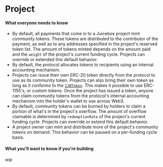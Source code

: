 # Project

#### What everyone needs to know

* By default, all payments that come in to a Juicebox project mint community tokens. These tokens are distributed to the contributor of the payment, as well as to any addresses specified in the project's reserved token list. The amount of tokens minted depends on the amount paid and the `weight` of the project's current funding cycle. Projects can override or extended this default behavior.
* By default, the protocol allocates tokens to recipients using an internal accounting mechanism.
* Projects can issue their own ERC-20 token directly from the protocol to use as its community token. Projects can also bring their own token as long as it conforms to the [`IJBToken`](../../specifications/interfaces/ijbtoken.md). This makes it possible to use ERC-1155's, or custom tokens. Once the project has issued a token, anyone can claim community tokens from the protocol's internal accounting mechanism into the holder's wallet to use across Web3.
* By default, community tokens can be burned by holders to claim a portion of what's in the project's overflow. The amount of overflow claimable is determined by `redemptionRate` of the project's current funding cycle. Projects can override or extend this default behavior.
* A project owner can mint and distribute more of the project's community tokens on demand. This behavior can be paused on a per-funding cycle basis.

#### What you'll want to know if you're building

_wip_